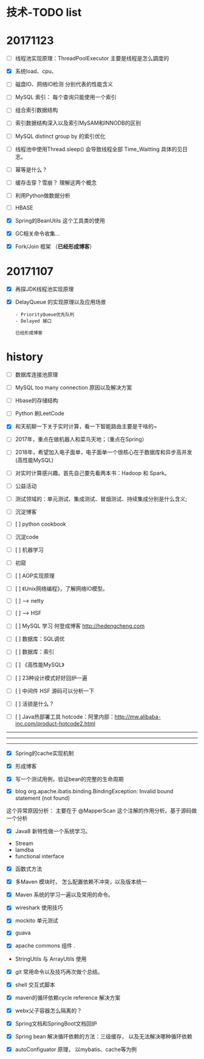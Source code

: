 # 技术-TODO list

# 20171123

- [ ]  线程池实现原理：ThreadPoolExecutor 主要是线程是怎么調度的


- [x] 系统load、cpu、
- [ ] 磁盘IO、网络IO检测 分别代表的性能含义



- [ ] MySQL 索引： 每个查询只能使用一个索引
- [ ] 组合索引数据结构
- [ ] 索引数据结构深入以及索引MySAM和INNODB的区别


- [ ] MySQL distinct group by 的索引优化



- [ ] 线程池中使用Thread.sleep() 会导致线程全部  Time_Waitting  具体的见日志。




- [ ] 幂等是什么？
- [ ] 缓存击穿？雪崩？ 理解这两个概念
- [ ] 利用Python做数据分析
- [ ] HBASE






- [x] Spring的BeanUtils 这个工具类的使用


- [x] GC相关命令收集...


- [x] Fork/Join 框架 （**已经形成博客**）


# 20171107

- [x] 再探JDK线程池实现原理


- [x] DelayQueue 的实现原理以及应用场景


      - PriorityQueue优先队列
      - Delayed 接口
    
      已经形成博客

# history

- [ ] 数据库连接池原理
- [ ] MySQL too many connection 原因以及解决方案
- [ ] Hbase的存储结构
- [ ] Python 刷LeetCode
- [x] 和天航聊一下关于实时计算，看一下智能路由主要是干啥的~
- [ ] 2017年，重点在做机器人和菜鸟天地；（重点在Spring）
- [ ] 2018年，希望加入电子面单，电子面单一个很核心在于数据库和异步高并发(高性能MySQL)
- [ ] 对实时计算感兴趣。首先自己要先看两本书：Hadoop 和 Spark。
- [ ] 公益活动
- [ ] 测试领域的：单元测试、集成测试、冒烟测试、持续集成分别是什么含义;
- [ ] 沉淀博客
- [ ] [ ] python cookbook
- [ ] 沉淀code
- [ ] [ ] 机器学习
- [ ] 初窥
- [ ] [ ] AOP实现原理
- [ ] [ ] 《Unix网络编程》，了解网络IO模型。
- [ ] [ ] —> netty
- [ ] [ ] —> HSF
- [ ] [ ]  MySQL 学习  何登成博客  http://hedengcheng.com
- [ ] [ ] 数据库：SQL调优
- [ ] [ ] 数据库：索引
- [ ] [ ] 《高性能MySQL》
- [ ] [ ] 23种设计模式好好回炉一遍
- [ ] [ ]  中间件 HSF 源码可以分析一下
- [ ] [ ]  活锁是什么？
- [ ] [ ]  Java热部署工具 hotcode：阿里内部：http://mw.alibaba-inc.com/product-hotcode2.html




---
---
---
- [x] Spring的cache实现机制
- [x] 形成博客


- [x] 写一个测试用例，验证bean的完整的生命周期

- [x] blog 
  org.apache.ibatis.binding.BindingException: Invalid bound statement (not found)

这个异常原因分析： 主要在于  @MapperScan 这个注解的作用分析。基于源码做一个分析

- [x] Java8 新特性做一个系统学习。
* Stream
* lamdba
* functional interface

- [x] 函数式方法

- [x] 多Maven 模块时， 怎么配置依赖不冲突，以及版本统一

- [x] Maven 系统的学习一遍以及常用的命令。

- [x] wireshark 使用技巧

- [x] mockito 单元测试

- [x] guava 

- [x] apache commons 组件  .     
* StringUtils 与 ArrayUtils 使用

- [x] git 常用命令以及技巧再次做个总结。

- [x] shell  交互式脚本

- [x] maven的循环依赖cycle reference  解决方案

- [x] webx父子容器怎么隔离的？

- [x] Spring文档和SpringBoot文档回炉

- [x] Spring bean 解决循环依赖的方法：三级缓存， 以及无法解决哪种循环依赖

- [x] autoConfiguator 原理， 以mybatis、cache等为例